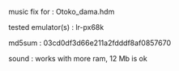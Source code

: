 music fix for : Otoko_dama.hdm

tested emulator(s) : lr-px68k

md5sum : 03cd0df3d66e211a2fdddf8af0857670

sound : works with more ram, 12 Mb is ok
